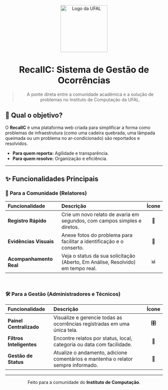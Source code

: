 <div align="center">
  <img src="https://logodownload.org/wp-content/uploads/2017/11/ufal-universidade-federal-de-alagoas-logo.png" alt="Logo da UFAL" width="150"/>

  # **RecalIC: Sistema de Gestão de Ocorrências**
  

  > A ponte direta entre a comunidade acadêmica e a solução de problemas no Instituto de Computação da UFAL.

</div>

## 🎯 Qual o objetivo?

O **RecalIC** é uma plataforma web criada para simplificar a forma como problemas de infraestrutura (como uma cadeira quebrada, uma lâmpada queimada ou um problema no ar-condicionado) são reportados e resolvidos.

- **Para quem reporta:** Agilidade e transparência.
- **Para quem resolve:** Organização e eficiência.

---

## ✨ Funcionalidades Principais

### 👤 **Para a Comunidade (Relatores)**

| Funcionalidade | Descrição | Ícone |
| :--- | :--- | :---: |
| **Registro Rápido** | Crie um novo relato de avaria em segundos, com campos simples e diretos. | 📝 |
| **Evidências Visuais** | Anexe fotos do problema para facilitar a identificação e o conserto. | 📸 |
| **Acompanhamento Real** | Veja o status da sua solicitação (Aberto, Em Análise, Resolvido) em tempo real. | 📊 |

<br>

### 🛠️ **Para a Gestão (Administradores e Técnicos)**

| Funcionalidade | Descrição | Ícone |
| :--- | :--- | :---: |
| **Painel Centralizado** | Visualize e gerencie todas as ocorrências registradas em uma única tela. | 🎛️ |
| **Filtros Inteligentes**| Encontre relatos por status, local, categoria ou data com facilidade. | 🔎 |
| **Gestão de Status** | Atualize o andamento, adicione comentários e mantenha o relator sempre informado. | 🔄 |

---

<div align="center">
  <p>Feito para a comunidade do <strong>Instituto de Computação</strong>.</p>
</div>
